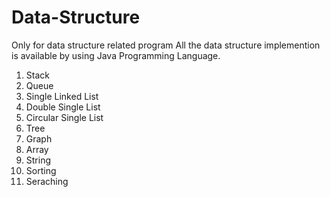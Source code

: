 # Data-Structure
Only for data structure related program 
All the data structure implemention is available by using Java Programming Language.
1. Stack
2. Queue
3. Single Linked List
4. Double Single List
5. Circular Single List
6. Tree
7. Graph
8. Array
9. String
10. Sorting
11. Seraching
